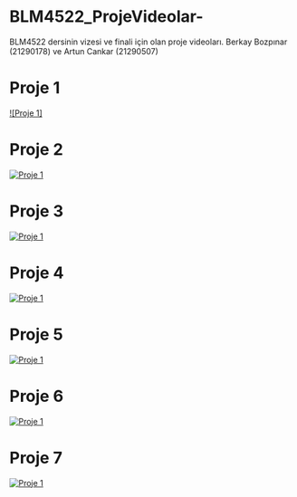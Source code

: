 # BLM4522_ProjeVideolar-
BLM4522 dersinin vizesi ve finali için olan proje videoları. Berkay Bozpınar (21290178) ve Artun Cankar (21290507)
# Proje 1
[![Proje 1]](https://drive.google.com/file/d/1Ca_TyiNUMUdJJBq1K8lkn_609MoeOBcN/view?usp=drive_link)
# Proje 2
[![Proje 1](https://img.youtube.com/vi/FhKYDIwogyo/0.jpg)](https://www.youtube.com/watch?v=FhKYDIwogyo)
# Proje 3
[![Proje 1](https://img.youtube.com/vi/QjsaRVVGeFA/0.jpg)](https://www.youtube.com/watch?v=QjsaRVVGeFA)
# Proje 4
[![Proje 1](https://img.youtube.com/vi/g4UzI_MAxAI/0.jpg)](https://www.youtube.com/watch?v=g4UzI_MAxAI)
# Proje 5
[![Proje 1](https://img.youtube.com/vi/WgpnJY9x8d0/0.jpg)](https://www.youtube.com/watch?v=WgpnJY9x8d0)
# Proje 6
[![Proje 1](https://img.youtube.com/vi/TdB4L0OhMvg/0.jpg)](https://www.youtube.com/watch?v=TdB4L0OhMvg)
# Proje 7
[![Proje 1](https://img.youtube.com/vi/C0WZt6ABjqA/0.jpg)](https://www.youtube.com/watch?v=C0WZt6ABjqA)
